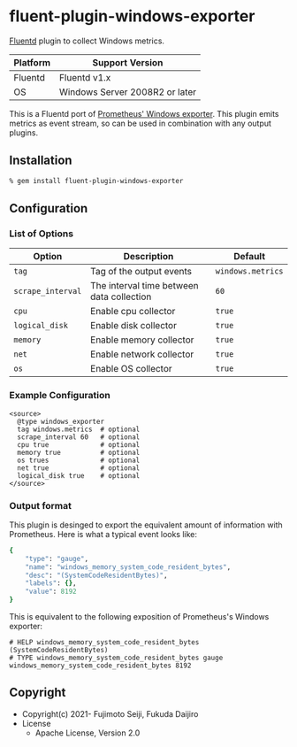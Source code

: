 # fluent-plugin-windows-exporter

[Fluentd](https://fluentd.org/) plugin to collect Windows metrics.

 | Platform | Support Version       |
 | -------- | --------------------- |
 | Fluentd  | Fluentd v1.x          |
 | OS       | Windows Server 2008R2 or later |

This is a Fluentd port of [Prometheus' Windows exporter](https://github.com/prometheus-community/windows_exporter).
This plugin emits metrics as event stream, so can be used in combination with any output plugins.

## Installation

```sh
% gem install fluent-plugin-windows-exporter
```

## Configuration

### List of Options

| Option           | Description              | Default           |
| ---------------- | ------------------------ | ----------------- |
| `tag`            | Tag of the output events | `windows.metrics` |
| `scrape_interval`| The interval time between data collection | `60` |
| `cpu`            | Enable cpu collector     | `true` |
| `logical_disk`   | Enable disk collector    | `true` |
| `memory`         | Enable memory collector  | `true` |
| `net`            | Enable network collector | `true` |
| `os`             | Enable OS collector      | `true` |

### Example Configuration

```
<source>
  @type windows_exporter
  tag windows.metrics  # optional
  scrape_interval 60   # optional
  cpu true             # optional
  memory true          # optional
  os trues             # optional
  net true             # optional
  logical_disk true    # optional
</source>
```

### Output format

This plugin is desinged to export the equivalent amount of information with Prometheus.
Here is what a typical event looks like:

```ruby
{
    "type": "gauge",
    "name": "windows_memory_system_code_resident_bytes",
    "desc": "(SystemCodeResidentBytes)",
    "labels": {},
    "value": 8192
}
```

This is equivalent to the following exposition of Prometheus's Windows exporter:

```
# HELP windows_memory_system_code_resident_bytes (SystemCodeResidentBytes)
# TYPE windows_memory_system_code_resident_bytes gauge
windows_memory_system_code_resident_bytes 8192
```

## Copyright

* Copyright(c) 2021- Fujimoto Seiji, Fukuda Daijiro
* License
  * Apache License, Version 2.0
